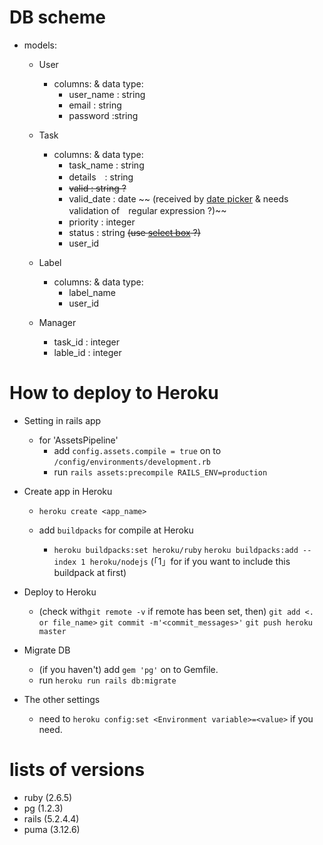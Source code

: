 # DB scheme

* models:
  * User
    * columns: & data type:
      * user_name : string
      * email : string
      * password :string

  * Task
    * columns: & data type:
      * task_name : string
      * details　: string
      <!-- 以下3カラムはvalidates < GUIから選択式(←の実装が容易であれば) -->
      * ~~valid : string ?~~
      * valid_date : date
      ~~ (received by [date picker](https://diver.diveintocode.jp/curriculums/339) & needs validation of　regular expression ?)~~
      * priority : integer
       <!-- 選択肢から数値変換してdb保存 (->優先順位、終了期限を元にしてソート)-->
      * status : string  <!-- 未着手・着手・完了 -->
      ~~(use [select box](https://railsguides.jp/form_helpers.html#%E3%83%A2%E3%83%87%E3%83%AB%E3%82%92%E6%89%B1%E3%81%86%E3%82%BB%E3%83%AC%E3%82%AF%E3%83%88%E3%83%9C%E3%83%83%E3%82%AF%E3%82%B9) ?)~~
      * user_id

  * Label
    * columns: & data type:
      * label_name
      * user_id

  * Manager
    * task_id : integer
    * lable_id : integer

# How to deploy to Heroku

  * Setting in rails app
    * for 'AssetsPipeline'
      * add `config.assets.compile = true` on to `/config/environments/development.rb
`
      * run `rails assets:precompile RAILS_ENV=production`

  * Create app in Heroku
    * `heroku create <app_name>`

    * add `buildpacks` for compile at Heroku
      * `heroku buildpacks:set heroku/ruby`
        `heroku buildpacks:add --index 1 heroku/nodejs`
        (「1」for if you want to include this buildpack at first)

  * Deploy to Heroku
    * (check with`git remote -v` if remote has been set, then)
    `git add <. or file_name>`
    `git commit -m'<commit_messages>'`
    `git push heroku master`

  * Migrate DB
    * (if you haven't) add `gem 'pg'` on to Gemfile.
    * run `heroku run rails db:migrate`

  * The other settings
    * need to `heroku config:set <Environment variable>=<value>` if you need.

# lists of versions
  * ruby (2.6.5)
  * pg (1.2.3)
  * rails (5.2.4.4)
  * puma (3.12.6)
